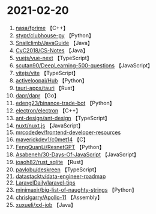 # 2021-02-20

1. [nasa/fprime](https://github.com/nasa/fprime) 【C++】
2. [stypr/clubhouse-py](https://github.com/stypr/clubhouse-py) 【Python】
3. [Snailclimb/JavaGuide](https://github.com/Snailclimb/JavaGuide) 【Java】
4. [CyC2018/CS-Notes](https://github.com/CyC2018/CS-Notes) 【Java】
5. [vuejs/vue-next](https://github.com/vuejs/vue-next) 【TypeScript】
6. [scutan90/DeepLearning-500-questions](https://github.com/scutan90/DeepLearning-500-questions) 【JavaScript】
7. [vitejs/vite](https://github.com/vitejs/vite) 【TypeScript】
8. [activeloopai/Hub](https://github.com/activeloopai/Hub) 【Python】
9. [tauri-apps/tauri](https://github.com/tauri-apps/tauri) 【Rust】
10. [dapr/dapr](https://github.com/dapr/dapr) 【Go】
11. [edeng23/binance-trade-bot](https://github.com/edeng23/binance-trade-bot) 【Python】
12. [electron/electron](https://github.com/electron/electron) 【C++】
13. [ant-design/ant-design](https://github.com/ant-design/ant-design) 【TypeScript】
14. [nuxt/nuxt.js](https://github.com/nuxt/nuxt.js) 【JavaScript】
15. [mrcodedev/frontend-developer-resources](https://github.com/mrcodedev/frontend-developer-resources) 
16. [maverickdev1/c0met14](https://github.com/maverickdev1/c0met14) 【C】
17. [FengQuanLi/ResnetGPT](https://github.com/FengQuanLi/ResnetGPT) 【Python】
18. [Asabeneh/30-Days-Of-JavaScript](https://github.com/Asabeneh/30-Days-Of-JavaScript) 【JavaScript】
19. [joaoh82/rust_sqlite](https://github.com/joaoh82/rust_sqlite) 【Rust】
20. [pavlobu/deskreen](https://github.com/pavlobu/deskreen) 【TypeScript】
21. [datastacktv/data-engineer-roadmap](https://github.com/datastacktv/data-engineer-roadmap) 
22. [LaravelDaily/laravel-tips](https://github.com/LaravelDaily/laravel-tips) 
23. [minimaxir/big-list-of-naughty-strings](https://github.com/minimaxir/big-list-of-naughty-strings) 【Python】
24. [chrislgarry/Apollo-11](https://github.com/chrislgarry/Apollo-11) 【Assembly】
25. [xuxueli/xxl-job](https://github.com/xuxueli/xxl-job) 【Java】

